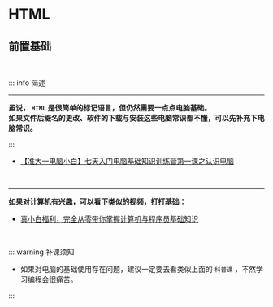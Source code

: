 # HTML


##  前置基础

<br/>

::: info  <Badge type='info'>简述</Badge>

---

**虽说， `HTML` 是很简单的标记语言，但仍然需要一点点电脑基础。<br/> 如果文件后缀名的更改、软件的下载与安装这些电脑常识都不懂，可以先补充下电脑常识。**


::: 

- <i class="iconfont icon-bilibili"></i> [【准大一电脑小白】七天入门电脑基础知识训练营第一课之认识电脑](https://www.bilibili.com/video/BV1mN411h7md/?spm_id_from=333.788&vd_source=e69282b186363aa56c436669fa5b11e8)


<br/>

---


**如果对计算机有兴趣，可以看下类似的视频，打打基础：**

- <i class="iconfont icon-bilibili"></i>  [真小白福利，完全从零带你掌握计算机与程序员基础知识](https://www.bilibili.com/video/BV1YA411871j/?p=4&spm_id_from=pageDriver&vd_source=e69282b186363aa56c436669fa5b11e8)






<br>

::: warning  <Badge type='warning'>补课须知</Badge>


- 如果对电脑的基础使用存在问题，建议一定要去看类似上面的 `科普课` ，不然学习编程会很痛苦。

:::








